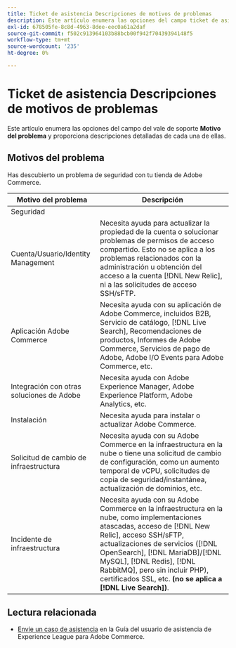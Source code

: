 ```yaml
---
title: Ticket de asistencia Descripciones de motivos de problemas
description: Este artículo enumera las opciones del campo ticket de asistencia **Motivo del problema** y proporciona descripciones detalladas de cada una de ellas.
exl-id: 678505fe-8c8d-4963-8dee-eec0a61a2daf
source-git-commit: f502c913964103b88bcb00f942f70439394148f5
workflow-type: tm+mt
source-wordcount: '235'
ht-degree: 0%

---
```


# Ticket de asistencia Descripciones de motivos de problemas

Este artículo enumera las opciones del campo del vale de soporte **Motivo del problema** y proporciona descripciones detalladas de cada una de ellas.

## Motivos del problema

<table class="tg">
<thead>
  <tr>
    <th><span style="font-weight:bold;font-style:normal">Motivo del problema</span></th>
    <th><span style="font-weight:700;font-style:normal">Descripción</span></th>
  </tr>
</thead>
<tbody>
  <tr>
    <td>Seguridad</td>
    Has descubierto un problema de seguridad con tu tienda de Adobe Commerce.</td>
  </tr>
  <tr>
    <td>Cuenta/Usuario/Identity Management</td>
    <td>Necesita ayuda para actualizar la propiedad de la cuenta o solucionar problemas de permisos de acceso compartido. Esto no se aplica a los problemas relacionados con la administración u obtención del acceso a la cuenta [!DNL New Relic], ni a las solicitudes de acceso SSH/sFTP.</td>
  </tr>
  <tr>
    <td>Aplicación Adobe Commerce</td>
    <td>Necesita ayuda con su aplicación de Adobe Commerce, incluidos B2B, Servicio de catálogo, [!DNL Live Search], Recomendaciones de productos, Informes de Adobe Commerce, Servicios de pago de Adobe, Adobe I/O Events para Adobe Commerce, etc.</td>
  </tr>
  <tr>
    <td>Integración con otras soluciones de Adobe</td>
    <td>Necesita ayuda con Adobe Experience Manager, Adobe Experience Platform, Adobe Analytics, etc.</td>
  </tr>
  <tr>
    <td>Instalación</td>
    <td>Necesita ayuda para instalar o actualizar Adobe Commerce.</td>
  </tr>
  <tr>
    <td>Solicitud de cambio de infraestructura</td>
    <td>Necesita ayuda con su Adobe Commerce en la infraestructura en la nube o tiene una solicitud de cambio de configuración, como un aumento temporal de vCPU, solicitudes de copia de seguridad/instantánea, actualización de dominios, etc.</td>
  </tr>
  <tr>
    <td>Incidente de infraestructura</td>
    <td>Necesita ayuda con su Adobe Commerce en la infraestructura en la nube, como implementaciones atascadas, acceso de [!DNL New Relic], acceso SSH/sFTP, actualizaciones de servicios ([!DNL OpenSearch], [!DNL MariaDB]/[!DNL MySQL], [!DNL Redis], [!DNL RabbitMQ], pero sin incluir PHP), certificados SSL, etc.<strong> (no se aplica a [!DNL Live Search])</strong>.</td>
  </tr>  
</tbody>
</table>

## Lectura relacionada

* [Envíe un caso de asistencia](https://experienceleague.adobe.com/en/docs/commerce-knowledge-base/kb/help-center-guide/magento-help-center-user-guide#support-case) en la Guía del usuario de asistencia de Experience League para Adobe Commerce.
